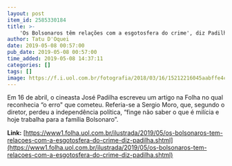 ```yaml
---
layout: post
item_id: 2585330184
title: >-
    'Os Bolsonaros têm relações com a esgotosfera do crime', diz Padilha
author: Tatu D'Oquei
date: 2019-05-08 00:57:00
pub_date: 2019-05-08 00:57:00
time_added: 2019-05-08 14:37:11
categories: []
tags: []
image: https://f.i.uol.com.br/fotografia/2018/03/16/15212216045aabffe4c43bd_1521221604_3x2_rt.jpg
---
```


Em 16 de abril, o cineasta José Padilha escreveu um artigo na Folha no qual reconhecia “o erro" que cometeu. Referia-se a Sergio Moro, que, segundo o diretor, perdeu a independência política, “finge não saber o que é milícia e hoje trabalha para a família Bolsonaro”.

**Link:** [https://www1.folha.uol.com.br/ilustrada/2019/05/os-bolsonaros-tem-relacoes-com-a-esgotosfera-do-crime-diz-padilha.shtml](https://www1.folha.uol.com.br/ilustrada/2019/05/os-bolsonaros-tem-relacoes-com-a-esgotosfera-do-crime-diz-padilha.shtml)

